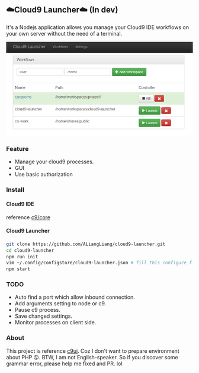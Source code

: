 ## ️️☁️Cloud9 Launcher☁️ (In dev)

It's a Nodejs application allows you manage your Cloud9 IDE workflows on your own server without the need of a terminal.

![Screenshot](https://raw.githubusercontent.com/ALiangLiang/cloud9-launcher/master/screenshot.png)

### Feature

- Manage your cloud9 processes.
- GUI
- Use basic authorization

### Install

#### Cloud9 IDE

reference [c9/core](https://github.com/c9/core)

#### Cloud9 Launcher

```sh
git clone https://github.com/ALiangLiang/cloud9-launcher.git
cd cloud9-launcher
npm run init
vim ~/.config/configstore/cloud9-launcher.json # fill this configure file
npm start
```

### TODO

- Auto find a port which allow inbound connection.
- Add arguments setting to node or c9.
- Pause c9 process.
- Save changed settings.
- Monitor processes on client side.

### About

This project is reference [c9ui](https://github.com/orditeck/c9ui). Coz I don't want to prepare environment about PHP 😛. BTW, I am not English-speaker. So if you discover some grammar error, please help me fixed and PR. lol